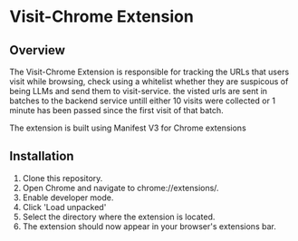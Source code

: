# Visit-Chrome Extension

## Overview
The Visit-Chrome Extension 
is responsible for tracking the URLs that users visit while browsing, check using a whitelist whether they are suspicous of being LLMs and send them to visit-service.
the visted urls are sent in batches to the backend service untill either 10 visits were collected or 1 minute has been passed since the first visit of that batch.

The extension is built using Manifest V3 for Chrome extensions

## Installation
1. Clone this repository.
2. Open Chrome and navigate to chrome://extensions/.
3. Enable developer mode.
4. Click 'Load unpacked'
5. Select the directory where the extension is located.
6. The extension should now appear in your browser's extensions bar.